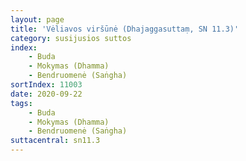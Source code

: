 ```yaml
---
layout: page
title: 'Vėliavos viršūnė (Dhajaggasuttaṃ, SN 11.3)'
category: susijusios suttos
index: 
    - Buda
    - Mokymas (Dhamma)
    - Bendruomenė (Saṅgha)
sortIndex: 11003
date: 2020-09-22
tags:
    - Buda
    - Mokymas (Dhamma)
    - Bendruomenė (Saṅgha)
suttacentral: sn11.3
---
```

